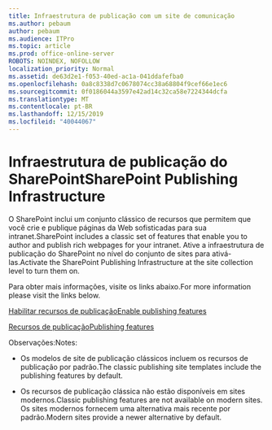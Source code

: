 ```yaml
---
title: Infraestrutura de publicação com um site de comunicação
ms.author: pebaum
author: pebaum
ms.audience: ITPro
ms.topic: article
ms.prod: office-online-server
ROBOTS: NOINDEX, NOFOLLOW
localization_priority: Normal
ms.assetid: de63d2e1-f053-40ed-ac1a-041ddafefba0
ms.openlocfilehash: 0a8c8338d7c0678074cc38a68804f9cef66e1ec6
ms.sourcegitcommit: 0f0186044a3597e42ad14c32ca58e7224344dcfa
ms.translationtype: MT
ms.contentlocale: pt-BR
ms.lasthandoff: 12/15/2019
ms.locfileid: "40044067"
---
```

# <a name="sharepoint-publishing-infrastructure"></a><span data-ttu-id="95372-102">Infraestrutura de publicação do SharePoint</span><span class="sxs-lookup"><span data-stu-id="95372-102">SharePoint Publishing Infrastructure</span></span>


<span data-ttu-id="95372-103">O SharePoint inclui um conjunto clássico de recursos que permitem que você crie e publique páginas da Web sofisticadas para sua intranet.</span><span class="sxs-lookup"><span data-stu-id="95372-103">SharePoint includes a classic set of features that enable you to author and publish rich webpages for your intranet.</span></span> <span data-ttu-id="95372-104">Ative a infraestrutura de publicação do SharePoint no nível do conjunto de sites para ativá-las.</span><span class="sxs-lookup"><span data-stu-id="95372-104">Activate the SharePoint Publishing Infrastructure at the site collection level to turn them on.</span></span>

<span data-ttu-id="95372-105">Para obter mais informações, visite os links abaixo.</span><span class="sxs-lookup"><span data-stu-id="95372-105">For more information please visit the links below.</span></span>

[<span data-ttu-id="95372-106">Habilitar recursos de publicação</span><span class="sxs-lookup"><span data-stu-id="95372-106">Enable publishing features</span></span>](https://support.office.com/article/Enable-publishing-features-479677A6-8B33-4AC7-907D-071C1C7E4518)

[<span data-ttu-id="95372-107">Recursos de publicação</span><span class="sxs-lookup"><span data-stu-id="95372-107">Publishing features</span></span>](https://support.office.com/article/Features-enabled-in-a-SharePoint-Online-publishing-site-3AB3810C-3C2C-4361-9D0E-0CBE666EA0B0?wt.mc_id=O365_Portal_MMaven#__toc336865553)

<span data-ttu-id="95372-108">Observações:</span><span class="sxs-lookup"><span data-stu-id="95372-108">Notes:</span></span>

- <span data-ttu-id="95372-109">Os modelos de site de publicação clássicos incluem os recursos de publicação por padrão.</span><span class="sxs-lookup"><span data-stu-id="95372-109">The classic publishing site templates include the publishing features by default.</span></span>

- <span data-ttu-id="95372-110">Os recursos de publicação clássica não estão disponíveis em sites modernos.</span><span class="sxs-lookup"><span data-stu-id="95372-110">Classic publishing features are not available on modern sites.</span></span> <span data-ttu-id="95372-111">Os sites modernos fornecem uma alternativa mais recente por padrão.</span><span class="sxs-lookup"><span data-stu-id="95372-111">Modern sites provide a newer alternative by default.</span></span>

